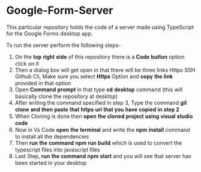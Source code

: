 # Google-Form-Server
This particular repository holds the code of a server made using TypeScript for the Google Forms desktop app.

To run the server perform the following steps-

1. On the 𝐭𝐨𝐩 𝐫𝐢𝐠𝐡𝐭 𝐬𝐢𝐝𝐞 of this repository there is a 𝐂𝐨𝐝𝐞 𝐛𝐮𝐭𝐭𝐨𝐧 option click on it
2. Then a dialog box will get open in that there will be three links Https SSH Github Cli, Make sure you select 𝐇𝐭𝐭𝐩𝐬 Option and 𝐜𝐨𝐩𝐲 𝐭𝐡𝐞 𝐥𝐢𝐧𝐤 provided in that option
3. Open 𝐂𝐨𝐦𝐦𝐚𝐧𝐝 𝐩𝐫𝐨𝐦𝐩𝐭 in that type 𝐜𝐝 𝐝𝐞𝐬𝐤𝐭𝐨𝐩 command (this will basically clone the repository at desktop)
4. After writing the command specified in step 3, Type the command 𝐠𝐢𝐭 𝐜𝐥𝐨𝐧𝐞 𝐚𝐧𝐝 𝐭𝐡𝐞𝐧 𝐩𝐚𝐬𝐭𝐞 𝐭𝐡𝐚𝐭 𝐡𝐭𝐭𝐩𝐬 𝐮𝐫𝐥 𝐭𝐡𝐚𝐭 𝐲𝐨𝐮 𝐡𝐚𝐯𝐞 𝐜𝐨𝐩𝐢𝐞𝐝 𝐢𝐧 𝐬𝐭𝐞𝐩 𝟐
5. When Cloning is done then 𝐨𝐩𝐞𝐧 𝐭𝐡𝐞 𝐜𝐥𝐨𝐧𝐞𝐝 𝐩𝐫𝐨𝐣𝐞𝐜𝐭 𝐮𝐬𝐢𝐧𝐠 𝐯𝐢𝐬𝐮𝐚𝐥 𝐬𝐭𝐮𝐝𝐢𝐨 𝐜𝐨𝐝𝐞
6. Now in Vs Code 𝐨𝐩𝐞𝐧 𝐭𝐡𝐞 𝐭𝐞𝐫𝐦𝐢𝐧𝐚𝐥 and write the 𝐧𝐩𝐦 𝐢𝐧𝐬𝐭𝐚𝐥𝐥 command to install all the dependencies
7. Then 𝐫𝐮𝐧 𝐭𝐡𝐞 𝐜𝐨𝐦𝐦𝐚𝐧𝐝 𝐧𝐩𝐦 𝐫𝐮𝐧 𝐛𝐮𝐢𝐥𝐝 which is used to convert the typescript files into javascript files
8. Last Step, 𝐫𝐮𝐧 𝐭𝐡𝐞 𝐜𝐨𝐦𝐦𝐚𝐧𝐝 𝐧𝐩𝐦 𝐬𝐭𝐚𝐫𝐭 and you will see that server has been started in your desktop